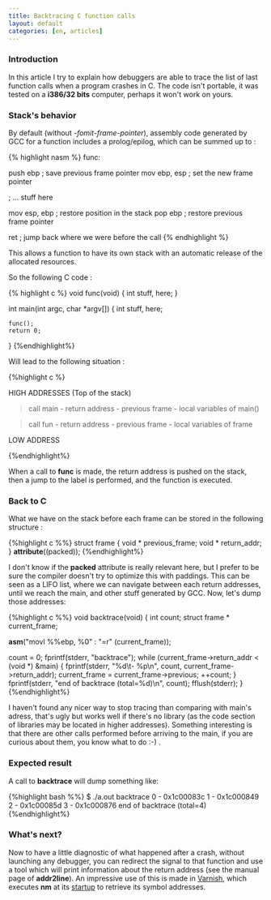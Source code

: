 ```yaml
---
title: Backtracing C function calls
layout: default
categories: [en, articles]
---
```


### Introduction

In this article I try to explain how debuggers are able to trace the list
of last function calls when a program crashes in C. The code isn't portable,
it was tested on a __i386/32 bits__ computer, perhaps it won't work on yours.

### Stack's behavior

By default (without _-fomit-frame-pointer_), assembly code generated by 
GCC for a function includes a prolog/epilog, which can be summed up to :

{% highlight nasm %}
func:

  push    ebp         ; save previous frame pointer
  mov     ebp, esp    ; set the new frame pointer

  ; ... stuff here

  mov     esp, ebp   ; restore position in the stack
  pop     ebp        ; restore previous frame pointer

  ret                ; jump back where we were before the call
{% endhighlight %}

This allows a function to have its own stack with an automatic release
of the allocated resources.

So the following C code :

{% highlight c %}
void
func(void)
{
    int stuff, here;
}

int
main(int argc, char *argv[])
{
    int stuff, here;

    func();
    return 0;
}
{%endhighlight%}

Will lead to the following situation :

{%highlight c %}

  HIGH ADDRESSES (Top of the stack)

  > call main
    - return address
    - previous frame
    - local variables of main()

  > call fun
    - return address
    - previous frame
    - local variables of frame

  LOW ADDRESS

{%endhighlight%}

When a call to **func** is made, the return address is pushed on the stack, 
then a jump to the label is performed, and the function is executed.

### Back to C

What we have on the stack before each frame can be stored in the
following structure :

{%highlight c %%}
struct frame
{
  void *                previous_frame;
  void *                return_addr;
} __attribute__((packed));
{%endhighlight%}

I don't know if the **packed** attribute is really relevant here, but I prefer to 
be sure the compiler doesn't try to optimize this with paddings.
This can be seen as a LIFO list, where we can navigate 
between each return addresses, until we reach the main, and other stuff generated by GCC.
Now, let's dump those addresses:

{%highlight c %%}
void
backtrace(void)
{
  int                   count;
  struct frame *        current_frame;

  __asm__("movl %%ebp, %0"
          : "=r" (current_frame));

  count = 0;
  fprintf(stderr, "backtrace");
  while (current_frame->return_addr < (void *) &main)
    {
      fprintf(stderr, "%d\t- %p\n", count, current_frame->return_addr);
      current_frame = current_frame->previous;
      ++count;
    }
  fprintf(stderr, "end of backtrace (total=%d)\n", count);
  fflush(stderr);
}
{%endhighlight%}

I haven't found any nicer way to stop tracing than comparing with main's adress, 
that's ugly but works well if there's no library (as the code section of libraries 
may be located in higher addresses). Something interesting is that there are other
calls performed before arriving to the main, if you are curious about them, you know what 
to do :-) .

### Expected result

A call to **backtrace** will dump something like:

{%highlight bash %%}
$ ./a.out
backtrace
0       - 0x1c00083c
1       - 0x1c000849
2       - 0x1c00085d
3       - 0x1c000876
end of backtrace (total=4)
{%endhighlight%}

### What's next?

Now to have a little diagnostic of what happened after a crash, without launching any debugger, 
you can redirect the signal to that function and use a tool which will print information
about the return address (see the manual page of **addr2line**). An impressive use of this is
made in [Varnish](http://varnish-cache.org/ "Varnish"), which executes __nm__ at its
[startup](http://varnish-cache.org/browser/branches/2.1/varnish-cache/bin/varnishd/varnishd.c#L334 "varnish's backtrace")
to retrieve its symbol addresses.

